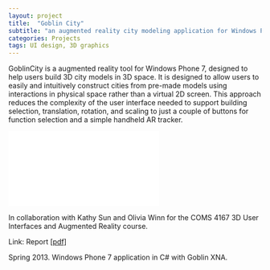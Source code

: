 ```yaml
---
layout: project
title:  "Goblin City"
subtitle: "an augmented reality city modeling application for Windows Phone 7"
categories: Projects
tags: UI design, 3D graphics
---
```



GoblinCity is a augmented reality tool for Windows Phone 7,
designed to help users 
build 3D city models in 3D space. It is designed to allow users to easily and 
intuitively construct cities from pre-made models using interactions 
in physical space rather than a virtual 2D screen. This approach 
reduces the complexity of the user interface needed to support 
building selection, translation, rotation, and scaling to just a 
couple of buttons for function selection and a simple handheld AR 
tracker.

<iframe src="//player.vimeo.com/video/68397643?byline=0&amp;portrait=0&amp;color=ffffff" 
frameborder="0" webkitallowfullscreen mozallowfullscreen allowfullscreen></iframe>

In collaboration with Kathy Sun and Olivia Winn for the 
COMS 4167 3D User Interfaces and Augmented Reality course.


Link: Report <a href="{{ site.baseurl }}/projects/files/goblin_report.pdf">[pdf]</a>

Spring 2013. Windows Phone 7 application in C# with Goblin XNA.
